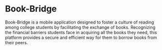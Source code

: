 # Book-Bridge
Book-Bridge is a mobile application designed to foster a culture of reading among  college students by facilitating the exchange of books. Recognizing the financial barriers  students face in acquiring all the books they need, this platform provides a secure and  efficient way for them to borrow books from their peers.

